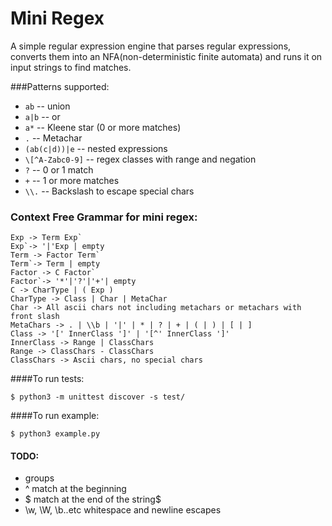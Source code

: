 # Mini Regex

A simple regular expression engine that parses regular expressions, converts them into an
NFA(non-deterministic finite automata) and runs it on input strings to find
matches.   

###Patterns supported: 
  - `ab` -- union
  - `a|b` -- or
  - `a*` -- Kleene star (0 or more matches)
  - `.` -- Metachar
  - `(ab(c|d))|e` -- nested expressions
  - `\[^A-Zabc0-9]` -- regex classes with range and negation
  - `?` -- 0 or 1 match
  - `+` -- 1 or more matches
  - `\\.` -- Backslash to escape special chars

### Context Free Grammar for mini regex: 
```
Exp -> Term Exp`
Exp`-> '|'Exp | empty
Term -> Factor Term`
Term`-> Term | empty
Factor -> C Factor`
Factor`-> '*'|'?'|'+'| empty
C -> CharType | ( Exp )
CharType -> Class | Char | MetaChar
Char -> All ascii chars not including metachars or metachars with front slash
MetaChars -> . | \\b | '|' | * | ? | + | ( | ) | [ | ]
Class -> '[' InnerClass ']' | '[^' InnerClass ']'
InnerClass -> Range | ClassChars
Range -> ClassChars - ClassChars
ClassChars -> Ascii chars, no special chars
```

####To run tests:
```
$ python3 -m unittest discover -s test/
```  

####To run example:
```
$ python3 example.py
```

#### TODO:
  - groups
  - ^ match at the beginning
  - $ match at the end of the string$
  - \w, \W, \b..etc whitespace and newline escapes


